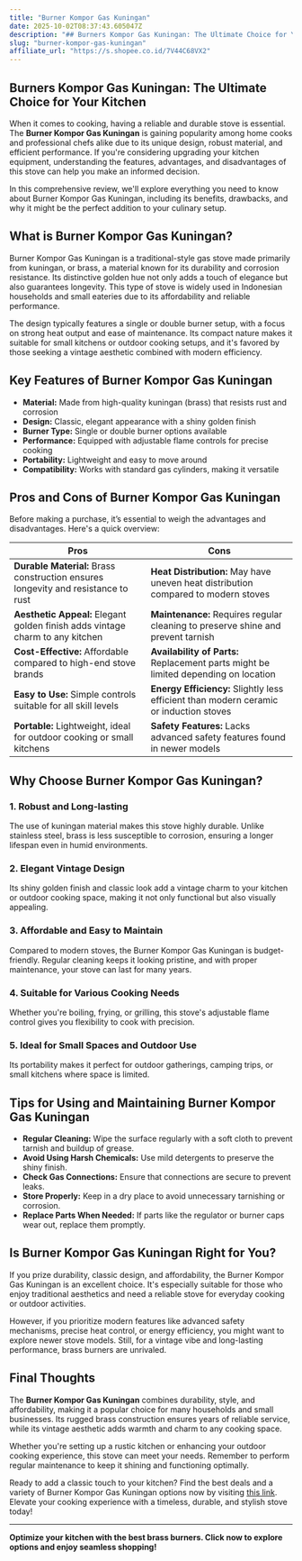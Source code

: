 ```yaml
---
title: "Burner Kompor Gas Kuningan"
date: 2025-10-02T08:37:43.605047Z
description: "## Burners Kompor Gas Kuningan: The Ultimate Choice for Your Kitchen..."
slug: "burner-kompor-gas-kuningan"
affiliate_url: "https://s.shopee.co.id/7V44C68VX2"
---
```

## Burners Kompor Gas Kuningan: The Ultimate Choice for Your Kitchen

When it comes to cooking, having a reliable and durable stove is essential. The **Burner Kompor Gas Kuningan** is gaining popularity among home cooks and professional chefs alike due to its unique design, robust material, and efficient performance. If you're considering upgrading your kitchen equipment, understanding the features, advantages, and disadvantages of this stove can help you make an informed decision.

In this comprehensive review, we'll explore everything you need to know about Burner Kompor Gas Kuningan, including its benefits, drawbacks, and why it might be the perfect addition to your culinary setup.

## What is Burner Kompor Gas Kuningan?

Burner Kompor Gas Kuningan is a traditional-style gas stove made primarily from kuningan, or brass, a material known for its durability and corrosion resistance. Its distinctive golden hue not only adds a touch of elegance but also guarantees longevity. This type of stove is widely used in Indonesian households and small eateries due to its affordability and reliable performance.

The design typically features a single or double burner setup, with a focus on strong heat output and ease of maintenance. Its compact nature makes it suitable for small kitchens or outdoor cooking setups, and it's favored by those seeking a vintage aesthetic combined with modern efficiency.

## Key Features of Burner Kompor Gas Kuningan

- **Material:** Made from high-quality kuningan (brass) that resists rust and corrosion
- **Design:** Classic, elegant appearance with a shiny golden finish
- **Burner Type:** Single or double burner options available
- **Performance:** Equipped with adjustable flame controls for precise cooking
- **Portability:** Lightweight and easy to move around
- **Compatibility:** Works with standard gas cylinders, making it versatile

## Pros and Cons of Burner Kompor Gas Kuningan

Before making a purchase, it’s essential to weigh the advantages and disadvantages. Here's a quick overview:

| Pros | Cons |
| --- | --- |
| **Durable Material:** Brass construction ensures longevity and resistance to rust | **Heat Distribution:** May have uneven heat distribution compared to modern stoves |
| **Aesthetic Appeal:** Elegant golden finish adds vintage charm to any kitchen | **Maintenance:** Requires regular cleaning to preserve shine and prevent tarnish |
| **Cost-Effective:** Affordable compared to high-end stove brands | **Availability of Parts:** Replacement parts might be limited depending on location |
| **Easy to Use:** Simple controls suitable for all skill levels | **Energy Efficiency:** Slightly less efficient than modern ceramic or induction stoves |
| **Portable:** Lightweight, ideal for outdoor cooking or small kitchens | **Safety Features:** Lacks advanced safety features found in newer models |

## Why Choose Burner Kompor Gas Kuningan?

### 1. Robust and Long-lasting

The use of kuningan material makes this stove highly durable. Unlike stainless steel, brass is less susceptible to corrosion, ensuring a longer lifespan even in humid environments.

### 2. Elegant Vintage Design

Its shiny golden finish and classic look add a vintage charm to your kitchen or outdoor cooking space, making it not only functional but also visually appealing.

### 3. Affordable and Easy to Maintain

Compared to modern stoves, the Burner Kompor Gas Kuningan is budget-friendly. Regular cleaning keeps it looking pristine, and with proper maintenance, your stove can last for many years.

### 4. Suitable for Various Cooking Needs

Whether you're boiling, frying, or grilling, this stove's adjustable flame control gives you flexibility to cook with precision.

### 5. Ideal for Small Spaces and Outdoor Use

Its portability makes it perfect for outdoor gatherings, camping trips, or small kitchens where space is limited.

## Tips for Using and Maintaining Burner Kompor Gas Kuningan

- **Regular Cleaning:** Wipe the surface regularly with a soft cloth to prevent tarnish and buildup of grease.
- **Avoid Using Harsh Chemicals:** Use mild detergents to preserve the shiny finish.
- **Check Gas Connections:** Ensure that connections are secure to prevent leaks.
- **Store Properly:** Keep in a dry place to avoid unnecessary tarnishing or corrosion.
- **Replace Parts When Needed:** If parts like the regulator or burner caps wear out, replace them promptly.

## Is Burner Kompor Gas Kuningan Right for You?

If you prize durability, classic design, and affordability, the Burner Kompor Gas Kuningan is an excellent choice. It's especially suitable for those who enjoy traditional aesthetics and need a reliable stove for everyday cooking or outdoor activities.

However, if you prioritize modern features like advanced safety mechanisms, precise heat control, or energy efficiency, you might want to explore newer stove models. Still, for a vintage vibe and long-lasting performance, brass burners are unrivaled.

## Final Thoughts

The **Burner Kompor Gas Kuningan** combines durability, style, and affordability, making it a popular choice for many households and small businesses. Its rugged brass construction ensures years of reliable service, while its vintage aesthetic adds warmth and charm to any cooking space.

Whether you're setting up a rustic kitchen or enhancing your outdoor cooking experience, this stove can meet your needs. Remember to perform regular maintenance to keep it shining and functioning optimally.

Ready to add a classic touch to your kitchen? Find the best deals and a variety of Burner Kompor Gas Kuningan options now by visiting [this link](https://s.shopee.co.id/7V44C68VX2). Elevate your cooking experience with a timeless, durable, and stylish stove today!

---

**Optimize your kitchen with the best brass burners. Click now to explore options and enjoy seamless shopping!**